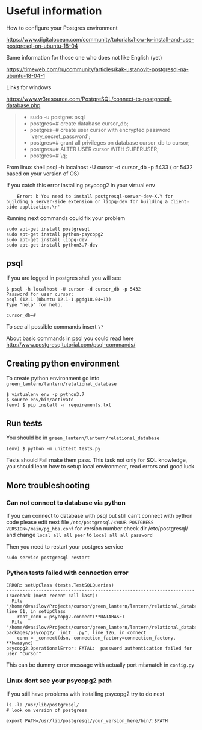 # Useful information

How to configure your Postgres environment

https://www.digitalocean.com/community/tutorials/how-to-install-and-use-postgresql-on-ubuntu-18-04

Same information for those one who does not like English (yet)

https://timeweb.com/ru/community/articles/kak-ustanovit-postgresql-na-ubuntu-18-04-1

Links for windows

https://www.w3resource.com/PostgreSQL/connect-to-postgresql-database.php

> - sudo -u postgres psql
> - postgres=# create database cursor_db;
> - postgres=# create user cursor with encrypted password 'very_secret_password';
> - postgres=# grant all privileges on database cursor_db to cursor;
> - postgres=# ALTER USER cursor WITH SUPERUSER;
> - postgres=# \q;


From linux shell
    psql -h localhost -U cursor -d cursor_db -p 5433 ( or 5432 based on your version of OS)


If you catch this error installing psycopg2 in your virtual env
```
    Error: b'You need to install postgresql-server-dev-X.Y for building a server-side extension or libpq-dev for building a client-side application.\n'
```

Running next commands could fix your problem

```
sudo apt-get install postgresql
sudo apt-get install python-psycopg2
sudo apt-get install libpq-dev
sudo apt-get install python3.7-dev
```

## psql
If you are logged in postgres shell you will see
```
$ psql -h localhost -U cursor -d cursor_db -p 5432
Password for user cursor:
psql (12.1 (Ubuntu 12.1-1.pgdg18.04+1))
Type "help" for help.

cursor_db=#
```
To see all possible commands insert `\?`

About basic commands in psql you could read here
http://www.postgresqltutorial.com/psql-commands/

## Creating python environment
To create python environment go into `green_lantern/lantern/relational_database`

```
$ virtualenv env -p python3.7
$ source env/bin/activate
(env) $ pip install -r requirements.txt
```
## Run tests
You should be in `green_lantern/lantern/relational_database`
```
(env) $ python -m unittest tests.py

```

Tests should Fail make them pass. This task not only for SQL
knowledge, you should learn how to setup local environment, read
errors and good luck

## More troubleshooting
### Can not connect to database via python
If you can connect to database with psql but still can't connect with
python code please edit next file
`/etc/postgresql/<YOUR POSTGRESS VERSION>/main/pg_hba.conf`
for version number check dir /etc/postgresql/
and change `local all all peer` to `local all all password`

Then you need to restart your postgres service

```
sudo service postgresql restart
```

### Python tests failed with connection error
```
ERROR: setUpClass (tests.TestSQLQueries)
----------------------------------------------------------------------
Traceback (most recent call last):
  File "/home/dvasilov/Projects/cursor/green_lantern/lantern/relational_database/tests.py", line 61, in setUpClass
    root_conn = psycopg2.connect(**DATABASE)
  File "/home/dvasilov/Projects/cursor/green_lantern/lantern/relational_database/env/lib/python3.7/site-packages/psycopg2/__init__.py", line 126, in connect
    conn = _connect(dsn, connection_factory=connection_factory, **kwasync)
psycopg2.OperationalError: FATAL:  password authentication failed for user "cursor"
```
This can be dummy error message with actually port mismatch in `config.py`

### Linux dont see your psycopg2 path 

If you still have problems with installing psycopg2
try to do next

```
ls -la /usr/lib/postgresql/
# look on version of postgress

export PATH=/usr/lib/postgresql/your_version_here/bin/:$PATH

```
